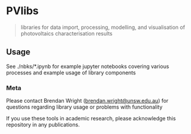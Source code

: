 # PVlibs
> libraries for data import, processing, modelling, and visualisation of photovoltaics characterisation results


## Usage

See ./nbks/*.ipynb for example jupyter notebooks covering various processes and example usage of library components


### Meta

Please contact Brendan Wright (brendan.wright@unsw.edu.au) for questions regarding library usage or problems with functionality


If you use these tools in academic research, please acknowledge this repository in any publications.
